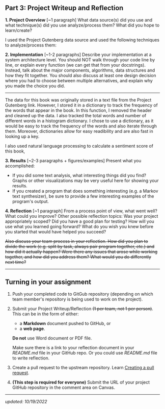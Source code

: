 ## Part 3: Project Writeup and Reflection

**1. Project Overview** [~1 paragraph]
What data source(s) did you use and what technique(s) did you use analyze/process them? What did you hope to learn/create?

I used the Project Gutenberg data source and used the following techniques to analyze/process them: 

**2. Implementation** [~1-2 paragraphs]
Describe your implementation at a system architecture level. You should NOT walk through your code line by line, or explain every function (we can get that from your docstrings). Instead, talk about the major components, algorithms, data structures and how they fit together. You should also discuss at least one design decision where you had to choose between multiple alternatives, and explain why you made the choice you did.

---
The data for this book was originally stored in a text file from the Project Gutenberg link. However, I stored it in a dictionary to track the frequency of the words that appear in the book. In this function, I removed the header and cleaned up the data. I also tracked the total words and number of different words in a histogram dictionary. I chose to use a dictionary, as it would be easy to track the frequency of the words and also iterate through them. Moreover, dictionaries allow for easy readibility and are also fast in looking up a key. 

I also used natural language processing to calculate a sentiment score of this book, 



**3. Results** [~2-3 paragraphs + figures/examples]
Present what you accomplished:

- If you did some text analysis, what interesting things did you find? Graphs or other visualizations may be very useful here for showing your results.
- If you created a program that does something interesting (e.g. a Markov text synthesizer), be sure to provide a few interesting examples of the program's output.


**4. Reflection** [~1 paragraph]
From a process point of view, what went well? What could you improve? Other possible reflection topics: Was your project appropriately scoped? Did you have a good plan for testing? How will you use what you learned going forward? What do you wish you knew before you started that would have helped you succeed?

~~Also discuss your team process in your reflection. How did you plan to divide the work (e.g. split by task, always pair program together, etc.) and how did it actually happen? Were there any issues that arose while working together, and how did you address them? What would you do differently next time?~~

---
## Turning in your assignment

1. Push your completed code to GitGub repository (depending on which team member's repository is being used to work on the project).
2. Submit your Project Writeup/Reflection ~~(1 per team, not 1 per person)~~. This can be in the form of either:
    - a **Markdown** document pushed to GitHub, or
    - a **web page**.

    **Do not** use Word document or PDF file.
   
   Make sure there is a link to your reflection document in your _README.md_ file in your GitHub repo. Or you could use _README.md_ file to write reflection.
3. Create a pull request to the upstream repository. Learn [Creating a pull request](https://docs.github.com/en/desktop/contributing-and-collaborating-using-github-desktop/working-with-your-remote-repository-on-github-or-github-enterprise/creating-an-issue-or-pull-request).
4. **(This step is required for everyone)** Submit the URL of your project GitHub repository in the comment area on Canvas.

---
*updated: 10/19/2022*